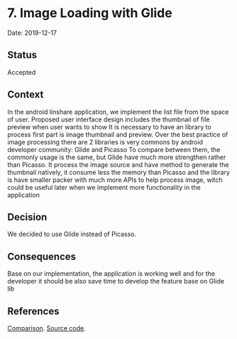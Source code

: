 # 7. Image Loading with Glide

Date: 2019-12-17

## Status

Accepted

## Context

In the android linshare application, we implement the list file from the space of user. Proposed user interface design includes the thumbnail of file preview when user wants to show
It is necessary to have an library to process first part is image thumbnail and preview.
Over the best practice of image processing there are 2 libraries is very commons by android developer community: Glide and Picasso
To compare between them, the commonly usage is the same, but Glide have much more strengthen rather than Picasso.
It process the image source and have method to generate the thumbnail natively, it consume less the memory than Picasso and the library is have smaller packer with much more APIs to help process image, witch could be useful later when we implement more functionality in the application

## Decision

We decided to use Glide instead of Picasso.

## Consequences

Base on our implementation, the application is working well and for the developer it should be also save time to develop the feature base on Glide lib

## References

[Comparison](https://medium.com/@multidots/glide-vs-picasso-930eed42b81d).
[Source code](https://github.com/bumptech/glide).
